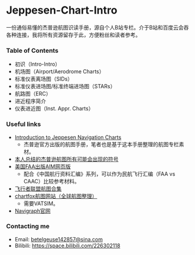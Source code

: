 # Jeppesen-Chart-Intro
一份通俗易懂的杰普逊航图识读手册，源自个人B站专栏。介于B站和百度云会吞各种连接，我将所有资源留存于此，方便粉丝和读者参考。

### Table of Contents
- 初识（Intro-Intro）
- 机场图（Airport/Aerodrome Charts）
- 标准仪表离场图（SIDs）
- 标准仪表进场图/标准终端进场图（STARs）
- 航路图（ERC）
- 进近程序简介
- 仪表进近图（Inst. Appr. Charts）


### Useful links
- [Introduction to Jeppesen Navigation Charts](https://shop.jeppesen.com/images/Introduction_to_Jeppesen_Charts_CAO_Feb_2024.pdf)
    - 杰普逊官方出版的航图手册，笔者也是基于这本手册整理的航图专栏素材。
- [本人总结的杰普逊航图所有可能会出现的符号](https://shimo.im/sheets/m8AZM2xXb1Sar6kb/MODOC)
- [美国FAA出版AIM网页版](https://www.faa.gov/air_traffic/publications/atpubs/aim_html/)
    - 配合《中国航行资料汇编》系列，可以作为民航飞行汇编（FAA vs CAAC）比较参考材料。
- [飞行者联盟航图合集](https://aip.chinaflier.com/#/)
- [chartfox航图网站（全球航图整理）](https://chartfox.org/)
    - 需要VATSIM。
- [Navigraph官网](https://navigraph.com/)

### Contacting me
- Email: <betelgeuse142857@sina.com>
- Bilibili: <https://space.bilibili.com/226302118>
